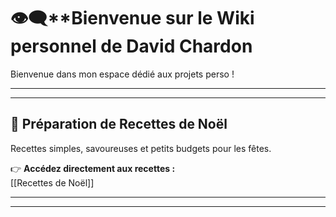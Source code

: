 
#  👁‍🗨**Bienvenue sur le Wiki personnel de David Chardon

Bienvenue dans mon espace dédié aux projets perso !

---

---

## 🍳 **Préparation de Recettes de Noël**  

Recettes simples, savoureuses et petits budgets pour les fêtes.  

👉 **Accédez directement aux recettes :**  
[[Recettes de Noël]]  

---

---
